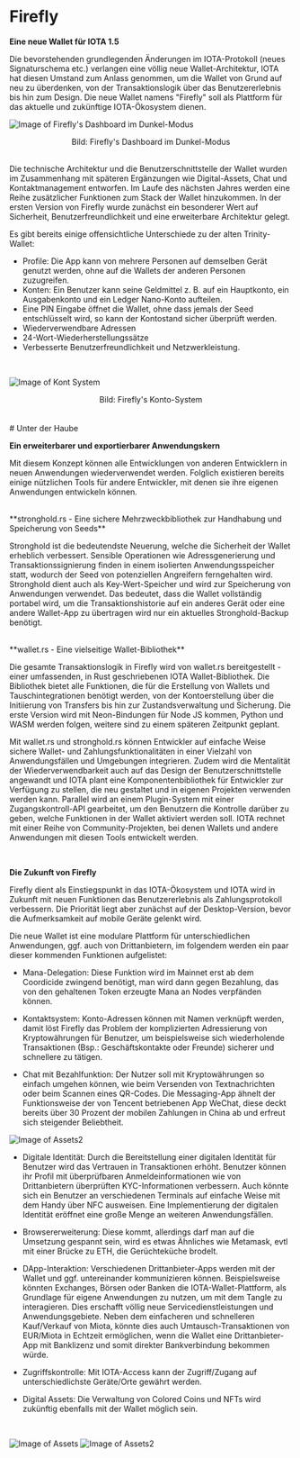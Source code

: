 # Firefly

**Eine neue Wallet für IOTA 1.5**

Die bevorstehenden grundlegenden Änderungen im IOTA-Protokoll (neues Signaturschema etc.) verlangen eine völlig neue Wallet-Architektur, IOTA hat diesen Umstand zum Anlass genommen, um die Wallet von Grund auf neu zu überdenken, von der Transaktionslogik über das Benutzererlebnis bis hin zum Design. Die neue Wallet namens "Firefly" soll als Plattform für das aktuelle und zukünftige IOTA-Ökosystem dienen.
<br />

![Image of Firefly's Dashboard im Dunkel-Modus](https://iota-einsteiger-guide.de/media/images/2_t7ocbffu-u1zgrmxo76ggg.png)
<center> Bild: Firefly's Dashboard im Dunkel-Modus </center>
<br />

Die technische Architektur und die Benutzerschnittstelle der Wallet wurden im Zusammenhang mit späteren Ergänzungen wie Digital-Assets, Chat und Kontaktmanagement entworfen. Im Laufe des nächsten Jahres werden eine Reihe zusätzlicher Funktionen zum Stack der Wallet hinzukommen. In der ersten Version von Firefly wurde zunächst ein besonderer Wert auf Sicherheit, Benutzerfreundlichkeit und eine erweiterbare Architektur gelegt. 
<br />

Es gibt bereits einige offensichtliche Unterschiede zu der alten Trinity-Wallet:

- Profile: Die App kann von mehrere Personen auf demselben Gerät genutzt werden, ohne auf die Wallets der anderen Personen zuzugreifen. 
- Konten: Ein Benutzer kann seine Geldmittel z. B. auf ein Hauptkonto, ein Ausgabenkonto und ein Ledger Nano-Konto aufteilen.
- Eine PIN Eingabe öffnet die Wallet, ohne dass jemals der Seed entschlüsselt wird, so kann der Kontostand sicher überprüft werden.
- Wiederverwendbare Adressen
- 24-Wort-Wiederherstellungssätze
- Verbesserte Benutzerfreundlichkeit und Netzwerkleistung.
<br />

![Image of Kont System](https://iota-einsteiger-guide.de/media/images/4_jg6wu5ljjh_ksvwqdibpiq.png)
 <center> Bild: Firefly's Konto-System </center>
<br />

<br />
# Unter der Haube

**Ein erweiterbarer und exportierbarer Anwendungskern**

Mit diesem Konzept können alle Entwicklungen von anderen Entwicklern in neuen Anwendungen wiederverwendet werden.
Folglich existieren bereits einige nützlichen Tools für andere Entwickler, mit denen sie ihre eigenen Anwendungen entwickeln können.
<br />

<br />
**stronghold.rs - Eine sichere Mehrzweckbibliothek zur Handhabung und Speicherung von Seeds**

Stronghold ist die bedeutendste Neuerung, welche die Sicherheit der Wallet erheblich verbessert. Sensible Operationen wie Adressgenerierung und Transaktionssignierung finden in einem isolierten Anwendungsspeicher statt, wodurch der Seed von potenziellen Angreifern ferngehalten wird. Stronghold dient auch als Key-Wert-Speicher und wird zur Speicherung von Anwendungen verwendet. Das bedeutet, dass die Wallet vollständig portabel wird, um die Transaktionshistorie auf ein anderes Gerät oder eine andere Wallet-App zu übertragen wird nur ein aktuelles Stronghold-Backup benötigt.
<br />

<br />
**wallet.rs - Eine vielseitige Wallet-Bibliothek**

Die gesamte Transaktionslogik in Firefly wird von wallet.rs bereitgestellt - einer umfassenden, in Rust geschriebenen IOTA Wallet-Bibliothek. Die Bibliothek bietet alle Funktionen, die für die Erstellung von Wallets und Tauschintegrationen benötigt werden, von der Kontoerstellung über die Initiierung von Transfers bis hin zur Zustandsverwaltung und Sicherung. Die erste Version wird mit Neon-Bindungen für Node JS kommen, Python und WASM werden folgen, weitere sind zu einem späteren Zeitpunkt geplant.

Mit wallet.rs und stronghold.rs können Entwickler auf einfache Weise sichere Wallet- und Zahlungsfunktionalitäten in einer Vielzahl von Anwendungsfällen und Umgebungen integrieren. Zudem wird die Mentalität der Wiederverwendbarkeit auch auf das Design der Benutzerschnittstelle angewandt und IOTA plant eine Komponentenbibliothek für Entwickler zur Verfügung zu stellen, die neu gestaltet und in eigenen Projekten verwenden werden kann. Parallel wird an einem Plugin-System mit einer Zugangskontroll-API gearbeitet, um den Benutzern die Kontrolle darüber zu geben, welche Funktionen in der Wallet aktiviert werden soll. IOTA rechnet mit einer Reihe von Community-Projekten, bei denen Wallets und andere Anwendungen mit diesen Tools entwickelt werden.
<br />

<br />

**Die Zukunft von Firefly**

Firefly dient als Einstiegspunkt in das IOTA-Ökosystem und IOTA wird in Zukunft mit neuen Funktionen das Benutzererlebnis als Zahlungsprotokoll verbessern. Die Priorität liegt aber zunächst auf der Desktop-Version, bevor die Aufmerksamkeit auf mobile Geräte gelenkt wird.

Die neue Wallet ist eine modulare Plattform für unterschiedlichen Anwendungen, ggf. auch von Drittanbietern, im folgendem werden ein paar dieser kommenden Funktionen aufgelistet:

- Mana-Delegation: Diese Funktion wird im Mainnet erst ab dem Coordicide zwingend benötigt, man wird dann gegen Bezahlung, das von den gehaltenen Token erzeugte Mana an Nodes verpfänden können. 

- Kontaktsystem: Konto-Adressen können mit Namen verknüpft werden, damit löst Firefly das Problem der komplizierten Adressierung von Kryptowährungen für Benutzer, um beispielsweise sich wiederholende Transaktionen (Bsp.: Geschäftskontakte oder Freunde) sicherer und schnellere zu tätigen. 

- Chat mit Bezahlfunktion: Der Nutzer soll mit Kryptowährungen so einfach umgehen können, wie beim Versenden von Textnachrichten oder beim Scannen eines QR-Codes. Die Messaging-App ähnelt der Funktionsweise der von Tencent betriebenen App WeChat, diese deckt bereits über 30 Prozent der mobilen Zahlungen in China ab und erfreut sich steigender Beliebtheit. 

![Image of Assets2](https://iota-einsteiger-guide.de/media/images/request-funds-select.png)

- Digitale Identität: Durch die Bereitstellung einer digitalen Identität für Benutzer wird das Vertrauen in Transaktionen erhöht. Benutzer können ihr Profil mit überprüfbaren Anmeldeinformationen wie von Drittanbietern überprüften KYC-Informationen verbessern. Auch könnte sich ein Benutzer an verschiedenen Terminals auf einfache Weise mit dem Handy über NFC ausweisen. Eine Implementierung der digitalen Identität eröffnet eine große Menge an weiteren Anwendungsfällen.

- Browsererweiterung: Diese kommt, allerdings darf man auf die Umsetzung gespannt sein, wird es etwas Ähnliches wie Metamask, evtl mit einer Brücke zu ETH, die Gerüchteküche brodelt.

- DApp-Interaktion: Verschiedenen Drittanbieter-Apps werden mit der Wallet und ggf. untereinander kommunizieren können. Beispielsweise könnten Exchanges, Börsen oder Banken die IOTA-Wallet-Plattform, als Grundlage für eigene Anwendungen zu nutzen, um mit dem Tangle zu interagieren. Dies erschafft völlig neue Servicedienstleistungen und Anwendungsgebiete. Neben dem einfacheren und schnelleren Kauf/Verkauf von Miota, könnte dies auch Umtausch-Transaktionen von EUR/Miota in Echtzeit ermöglichen, wenn die Wallet eine Drittanbieter-App mit Banklizenz und somit direkter Bankverbindung bekommen würde.

- Zugriffskontrolle: Mit IOTA-Access kann der Zugriff/Zugang auf unterschiedlichste Geräte/Orte gewährt werden.

- Digital Assets: Die Verwaltung von Colored Coins und NFTs wird zukünftig ebenfalls mit der Wallet möglich sein.
<br />

![Image of Assets](https://iota-einsteiger-guide.de/media/images/wallet2.png)
![Image of Assets2](https://iota-einsteiger-guide.de/media/images/wallet.png)



